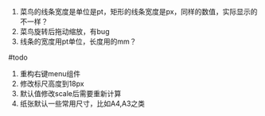 1. 菜鸟的线条宽度是单位是pt，矩形的线条宽度是px，同样的数值，实际显示的不一样？
2. 菜鸟旋转后拖动缩放，有bug
3. 线条的宽度用pt单位，长度用的mm？


#todo
1. 重构右键menu组件
2. 修改标尺高度到18px
3. 默认值修改scale后需要重新计算
4. 纸张默认一些常用尺寸，比如A4,A3之类
